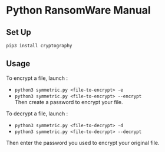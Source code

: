# Python RansomWare Manual

## Set Up

`pip3 install cryptography`








## Usage

To encrypt a file, launch : <br>
- `python3 symmetric.py <file-to-encrypt> -e` <br> 
- `python3 symmetric.py <file-to-encrypt> --encrypt` <br>
Then create a password to encrypt your file. <br>

To decrypt a file, launch : <br>
- `python3 symmetric.py <file-to-decrypt> -d` <br>
- `python3 symmetric.py <file-to-decrypt> --decrypt` <br>

Then enter the password you used to encrypt your original file. <br>

